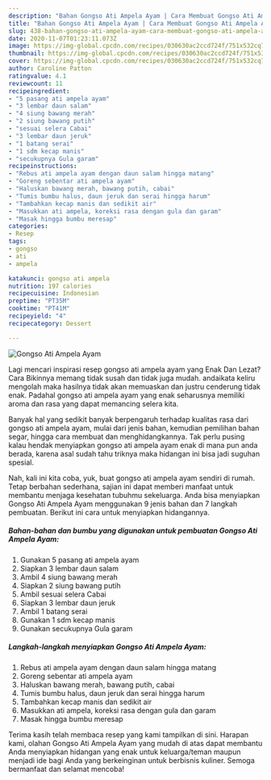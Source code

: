 ```yaml
---
description: "Bahan Gongso Ati Ampela Ayam | Cara Membuat Gongso Ati Ampela Ayam Yang Enak Dan Lezat"
title: "Bahan Gongso Ati Ampela Ayam | Cara Membuat Gongso Ati Ampela Ayam Yang Enak Dan Lezat"
slug: 438-bahan-gongso-ati-ampela-ayam-cara-membuat-gongso-ati-ampela-ayam-yang-enak-dan-lezat
date: 2020-11-07T01:23:11.073Z
image: https://img-global.cpcdn.com/recipes/030630ac2ccd724f/751x532cq70/gongso-ati-ampela-ayam-foto-resep-utama.jpg
thumbnail: https://img-global.cpcdn.com/recipes/030630ac2ccd724f/751x532cq70/gongso-ati-ampela-ayam-foto-resep-utama.jpg
cover: https://img-global.cpcdn.com/recipes/030630ac2ccd724f/751x532cq70/gongso-ati-ampela-ayam-foto-resep-utama.jpg
author: Caroline Patton
ratingvalue: 4.1
reviewcount: 11
recipeingredient:
- "5 pasang ati ampela ayam"
- "3 lembar daun salam"
- "4 siung bawang merah"
- "2 siung bawang putih"
- "sesuai selera Cabai"
- "3 lembar daun jeruk"
- "1 batang serai"
- "1 sdm kecap manis"
- "secukupnya Gula garam"
recipeinstructions:
- "Rebus ati ampela ayam dengan daun salam hingga matang"
- "Goreng sebentar ati ampela ayam"
- "Haluskan bawang merah, bawang putih, cabai"
- "Tumis bumbu halus, daun jeruk dan serai hingga harum"
- "Tambahkan kecap manis dan sedikit air"
- "Masukkan ati ampela, koreksi rasa dengan gula dan garam"
- "Masak hingga bumbu meresap"
categories:
- Resep
tags:
- gongso
- ati
- ampela

katakunci: gongso ati ampela 
nutrition: 197 calories
recipecuisine: Indonesian
preptime: "PT35M"
cooktime: "PT41M"
recipeyield: "4"
recipecategory: Dessert

---
```



![Gongso Ati Ampela Ayam](https://img-global.cpcdn.com/recipes/030630ac2ccd724f/751x532cq70/gongso-ati-ampela-ayam-foto-resep-utama.jpg)

Lagi mencari inspirasi resep gongso ati ampela ayam yang Enak Dan Lezat? Cara Bikinnya memang tidak susah dan tidak juga mudah. andaikata keliru mengolah maka hasilnya tidak akan memuaskan dan justru cenderung tidak enak. Padahal gongso ati ampela ayam yang enak seharusnya memiliki aroma dan rasa yang dapat memancing selera kita.

Banyak hal yang sedikit banyak berpengaruh terhadap kualitas rasa dari gongso ati ampela ayam, mulai dari jenis bahan, kemudian pemilihan bahan segar, hingga cara membuat dan menghidangkannya. Tak perlu pusing kalau hendak menyiapkan gongso ati ampela ayam enak di mana pun anda berada, karena asal sudah tahu triknya maka hidangan ini bisa jadi suguhan spesial.




Nah, kali ini kita coba, yuk, buat gongso ati ampela ayam sendiri di rumah. Tetap berbahan sederhana, sajian ini dapat memberi manfaat untuk membantu menjaga kesehatan tubuhmu sekeluarga. Anda bisa menyiapkan Gongso Ati Ampela Ayam menggunakan 9 jenis bahan dan 7 langkah pembuatan. Berikut ini cara untuk menyiapkan hidangannya.

<!--inarticleads1-->

##### Bahan-bahan dan bumbu yang digunakan untuk pembuatan Gongso Ati Ampela Ayam:

1. Gunakan 5 pasang ati ampela ayam
1. Siapkan 3 lembar daun salam
1. Ambil 4 siung bawang merah
1. Siapkan 2 siung bawang putih
1. Ambil sesuai selera Cabai
1. Siapkan 3 lembar daun jeruk
1. Ambil 1 batang serai
1. Gunakan 1 sdm kecap manis
1. Gunakan secukupnya Gula garam




<!--inarticleads2-->

##### Langkah-langkah menyiapkan Gongso Ati Ampela Ayam:

1. Rebus ati ampela ayam dengan daun salam hingga matang
1. Goreng sebentar ati ampela ayam
1. Haluskan bawang merah, bawang putih, cabai
1. Tumis bumbu halus, daun jeruk dan serai hingga harum
1. Tambahkan kecap manis dan sedikit air
1. Masukkan ati ampela, koreksi rasa dengan gula dan garam
1. Masak hingga bumbu meresap




Terima kasih telah membaca resep yang kami tampilkan di sini. Harapan kami, olahan Gongso Ati Ampela Ayam yang mudah di atas dapat membantu Anda menyiapkan hidangan yang enak untuk keluarga/teman maupun menjadi ide bagi Anda yang berkeinginan untuk berbisnis kuliner. Semoga bermanfaat dan selamat mencoba!
